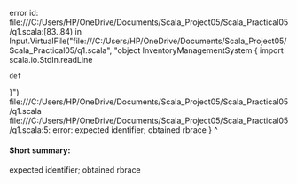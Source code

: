 error id: file:///C:/Users/HP/OneDrive/Documents/Scala_Project05/Scala_Practical05/q1.scala:[83..84) in Input.VirtualFile("file:///C:/Users/HP/OneDrive/Documents/Scala_Project05/Scala_Practical05/q1.scala", "object InventoryManagementSystem {
    import scala.io.StdIn.readLine

    def
}")
file:///C:/Users/HP/OneDrive/Documents/Scala_Project05/Scala_Practical05/q1.scala
file:///C:/Users/HP/OneDrive/Documents/Scala_Project05/Scala_Practical05/q1.scala:5: error: expected identifier; obtained rbrace
}
^
#### Short summary: 

expected identifier; obtained rbrace
